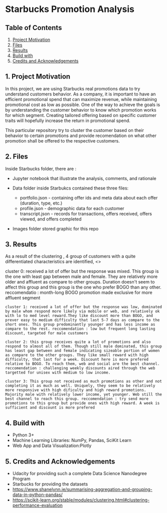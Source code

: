 # Starbucks Promotion Analysis
## Table of Contents
1. [Project Motivation](#pd) <br>
2. [Files](#an)<br>
3. [Results](#rs)<br>
4. [Build with](#bw)<br>
5. [Credits and Acknowledgements](#ca)<br>

<a name="pd"></a>
## 1. Project Motivation
In this project, we are using Starbucks real promotions data to try understand customers behavior. As a company, it is important to have an efficient promotional spend that can maximize revenue, while maintaining promotional cost as low as possible. One of the way to achieve the goals is by understanding the customer behavior to know which promotion works for which segment. Creating tailored offering based on specific customer traits will hopefully increase the return in promotional spend.

This particular repository try to cluster the customer based on their behavior to certain promotions and provide recomendation on what other promotion shall be offered to the respective customers.

<a name="an"></a>
## 2. Files
Inside Starbucks folder, there are :

- Jupyter notebook that illustrate the analysis, comments, and rationale

- Data folder inside Starbukcs contained these three files:
  - portfolio.json - containing offer ids and meta data about each offer (duration, type, etc.)
  - profile.json - demographic data for each customer
  - transcript.json - records for transactions, offers received, offers viewed, and offers completed
  
- Images folder stored graphic for this repo

<a name="rs"></a>
## 3. Results
As a result of the clustering ,  4 group of customers with a quite differentiated characteristics are identified,
<>

cluster 0: received a lot of offer but the response was mixed. This group is the one with least gap between male and female. They are relatively more older and affluent as compare to other groups. Duration doesn't seem to affect this group and this group is the one who prefer BOGO than any other. reccomendatio : month-long BOGO promotion made exclusive for more affluent segment

    cluster 1: received a lot of offer but the response was low, dominated by male whom respond more likely via mobile or web, and relatively ok with lo to med level reward.They like discount more than BOGO, and prever easy to medium difficulty that last 5-7 days as compare to the short ones. This group predominantly younger and has less income as compare to the rest. reccomendation : low but frequent long lasting discount, targeted for male customers

    cluster 2: this group receives quite a lot of promotions and also respond to almost all of them. Though still male dominated, this group has least gap between and female indicating sizeable portion of women as compare to the other groups. They like small reward with high difficulty, that last for a week. Discount here is more prefered relative to BOGO. To reach them, web and social are the best channel. reccomendation : challenging weekly discounts aired through the web targetted for unisex with medium to low income.

    cluster 3: This group not received as much promotions as other and not completing it as much as well. Uniquely, they seem to be relatively more responsive with high dificulty and high reward promotions. Majority male with relatively lower income, yet younger. Web still the best channel to reach this group. reccomendation : try send more promotions to this group but provide ones with high reward. A week is sufficient and discount is more prefered


<a name="bw"></a>
## 4. Build with
- Python 3+
- Machine Learning Libraries: NumPy, Pandas, SciKit Learn
- Web App and Data Visualization:Plotly 

<a name="ca"></a>
## 5. Credits and Acknowledgements
- Udacity for providing such a complete Data Science Nanodegree Program
- Starbucks for providing the datasets
- https://www.shanelynn.ie/summarising-aggregation-and-grouping-data-in-python-pandas/
- https://scikit-learn.org/stable/modules/clustering.html#clustering-performance-evaluation



